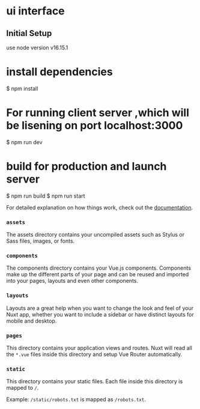 # ui interface

## Initial Setup

use node version v16.15.1

# install dependencies

$ npm install



# For running client server ,which will be lisening on port localhost:3000

$ npm run dev


# build for production and launch server

$ npm run build
$ npm run start



For detailed explanation on how things work, check out the [documentation](https://nuxtjs.org).

### `assets`

The assets directory contains your uncompiled assets such as Stylus or Sass files, images, or fonts.

### `components`

The components directory contains your Vue.js components. Components make up the different parts of your page and can be reused and imported into your pages, layouts and even other components.

### `layouts`

Layouts are a great help when you want to change the look and feel of your Nuxt app, whether you want to include a sidebar or have distinct layouts for mobile and desktop.

### `pages`

This directory contains your application views and routes. Nuxt will read all the `*.vue` files inside this directory and setup Vue Router automatically.



### `static`

This directory contains your static files. Each file inside this directory is mapped to `/`.

Example: `/static/robots.txt` is mapped as `/robots.txt`.

